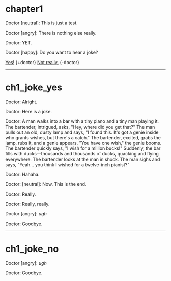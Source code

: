 # chapter1

Doctor [neutral]: This is just a test.

Doctor [angry]: There is nothing else really.

Doctor: YET.


Doctor [happy]: Do you want to hear a joke?

[Yes!](#ch1_joke_yes) {+doctor}
[Not really.](#ch1_joke_no) {-doctor}

---

# ch1_joke_yes

Doctor: Alright.

Doctor: Here is a joke.

Doctor: A man walks into a bar with a tiny piano and a tiny man playing it. The bartender, intrigued, asks, "Hey, where did you get that?" The man pulls out an old, dusty lamp and says, "I found this. It's got a genie inside who grants wishes, but there's a catch." The bartender, excited, grabs the lamp, rubs it, and a genie appears. "You have one wish," the genie booms. The bartender quickly says, "I wish for a million bucks!" Suddenly, the bar fills with ducks—thousands and thousands of ducks, quacking and flying everywhere. The bartender looks at the man in shock. The man sighs and says, "Yeah… you think I wished for a twelve-inch pianist?"

Doctor: Hahaha.

Doctor: [neutral]: Now. This is the end.

Doctor: Really.

Doctor: Really, really.

Doctor [angry]: *ugh*

Doctor: Goodbye.

---

# ch1_joke_no

Doctor [angry]: *ugh*

Doctor: Goodbye.
